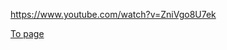 https://www.youtube.com/watch?v=ZniVgo8U7ek


[To page](https://vladimirovicp.github.io/js-memory-game)    
